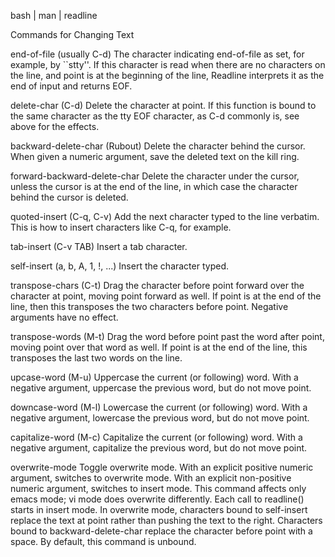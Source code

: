  bash | man | readline




Commands for Changing Text
    
end-of-file (usually C-d)
The character indicating end-of-file as set, for example, by ``stty''. If this character is read when there are no characters on the line, and
point is at the beginning of the line, Readline interprets it as the end of input and returns EOF.
    
delete-char (C-d)
Delete the character at point. If this function is bound to the same character 
as the tty EOF character, as C-d commonly is, see above for the effects.
    
backward-delete-char (Rubout)
Delete the character behind the cursor. When given a numeric argument, save the deleted text on the kill ring.
    
forward-backward-delete-char
Delete the character under the cursor, unless the cursor is at the end of the line, 
in which case the character behind the cursor is deleted.
    
quoted-insert (C-q, C-v)
Add the next character typed to the line verbatim. This is how to insert characters like C-q, for example.
    
tab-insert (C-v TAB)
Insert a tab character.
    
self-insert (a, b, A, 1, !, ...)
Insert the character typed.
    
transpose-chars (C-t)
Drag the character before point forward over the character at point, moving point forward as well. 
If point is at the end of the line, then this transposes the two characters before point. 
Negative arguments have no effect.
    
transpose-words (M-t)
Drag the word before point past the word after point, moving point over that word as well. 
If point is at the end of the line, this transposes the last two words on the line.
    
upcase-word (M-u)
Uppercase the current (or following) word. With a negative argument, uppercase the previous word, but do not move point.
    
downcase-word (M-l)
Lowercase the current (or following) word. With a negative argument, lowercase the previous word, but do not move point.
    
capitalize-word (M-c)
Capitalize the current (or following) word. With a negative argument, capitalize the previous word, but do not move point.
    
overwrite-mode
Toggle overwrite mode. With an explicit positive numeric argument, switches to overwrite mode. With an explicit non-positive numeric argument,
switches to insert mode. This command affects only emacs mode; vi mode does overwrite differently. Each call to readline() starts in insert
mode. In overwrite mode, characters bound to self-insert replace the text at point rather than pushing the text to the right. Characters bound
to backward-delete-char replace the character before point with a space. By default, this command is unbound.
